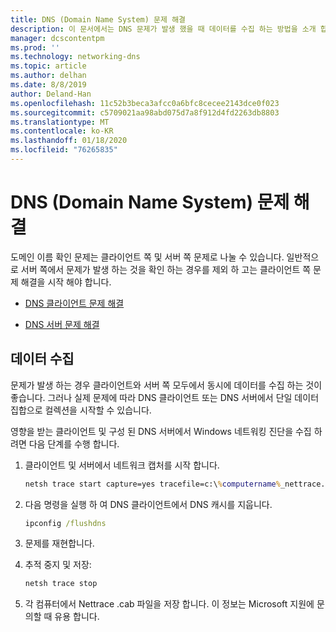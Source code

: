 ```yaml
---
title: DNS (Domain Name System) 문제 해결
description: 이 문서에서는 DNS 문제가 발생 했을 때 데이터를 수집 하는 방법을 소개 합니다.
manager: dcscontentpm
ms.prod: ''
ms.technology: networking-dns
ms.topic: article
ms.author: delhan
ms.date: 8/8/2019
author: Deland-Han
ms.openlocfilehash: 11c52b3beca3afcc0a6bfc8cecee2143dce0f023
ms.sourcegitcommit: c5709021aa98abd075d7a8f912d4fd2263db8803
ms.translationtype: MT
ms.contentlocale: ko-KR
ms.lasthandoff: 01/18/2020
ms.locfileid: "76265835"
---
```

# <a name="troubleshooting-domain-name-system-dns-issues"></a>DNS (Domain Name System) 문제 해결
 
도메인 이름 확인 문제는 클라이언트 쪽 및 서버 쪽 문제로 나눌 수 있습니다. 일반적으로 서버 쪽에서 문제가 발생 하는 것을 확인 하는 경우를 제외 하 고는 클라이언트 쪽 문제 해결을 시작 해야 합니다.

- [DNS 클라이언트 문제 해결](troubleshoot-dns-client.md)

- [DNS 서버 문제 해결](troubleshoot-dns-server.md)
 
## <a name="data-collection"></a>데이터 수집
 
문제가 발생 하는 경우 클라이언트와 서버 쪽 모두에서 동시에 데이터를 수집 하는 것이 좋습니다. 그러나 실제 문제에 따라 DNS 클라이언트 또는 DNS 서버에서 단일 데이터 집합으로 컬렉션을 시작할 수 있습니다.
 
영향을 받는 클라이언트 및 구성 된 DNS 서버에서 Windows 네트워킹 진단을 수집 하려면 다음 단계를 수행 합니다.

1. 클라이언트 및 서버에서 네트워크 캡처를 시작 합니다.

   ```cmd
   netsh trace start capture=yes tracefile=c:\%computername%_nettrace.etl
   ```

2. 다음 명령을 실행 하 여 DNS 클라이언트에서 DNS 캐시를 지웁니다.

   ```cmd
   ipconfig /flushdns
   ```

3. 문제를 재현합니다.

4. 추적 중지 및 저장:

   ```cmd
   netsh trace stop
   ```

5. 각 컴퓨터에서 Nettrace .cab 파일을 저장 합니다. 이 정보는 Microsoft 지원에 문의할 때 유용 합니다.